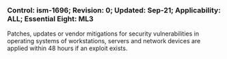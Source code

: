 ### Control: ism-1696; Revision: 0; Updated: Sep-21; Applicability: ALL; Essential Eight: ML3
<p>Patches, updates or vendor mitigations for security vulnerabilities in operating systems of workstations, servers and network devices are applied within 48 hours if an exploit exists.</p>